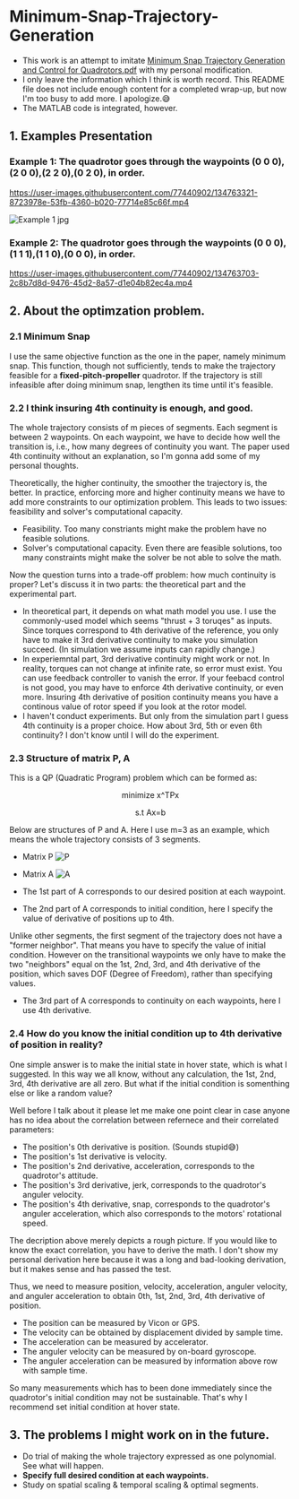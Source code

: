 # Minimum-Snap-Trajectory-Generation
* This work is an attempt to imitate [Minimum Snap Trajectory Generation and Control for Quadrotors.pdf](https://github.com/JiashengAtGitHub/Minimum-Snap-Trajectory-Generation/files/7230819/2011.-.cited.1050.-.Minimum.snap.trajectorygeneration.and.control.for.quadrotors.pdf) with my personal modification. 
* I only leave the information which I think is worth record. This README file does not include enough content for a completed wrap-up, but now I'm too busy to add more. I  apologize.:sweat_smile:
* The MATLAB code is integrated, however.

## 1. Examples Presentation
### Example 1: The quadrotor goes through the waypoints (0 0 0),(2 0 0),(2 2 0),(0 2 0), in order.
https://user-images.githubusercontent.com/77440902/134763321-8723978e-53fb-4360-b020-77714e85c66f.mp4

![Example 1 jpg](https://user-images.githubusercontent.com/77440902/134763342-5abc6835-1633-4ff3-a85d-bf342e442d09.jpg)
### Example 2: The quadrotor goes through the waypoints (0 0 0),(1 1 1),(1 1 0),(0 0 0), in order.
https://user-images.githubusercontent.com/77440902/134763703-2c8b7d8d-9476-45d2-8a57-d1e04b82ec4a.mp4

## 2. About the optimzation problem.
### 2.1 Minimum Snap
I use the same objective function as the one in the paper, namely minimum snap. This function, though not sufficiently, tends to make the trajectory feasible for a **fixed-pitch-propeller** quadrotor. If the trajectory is still infeasible after doing minimum snap, lengthen its time until it's feasible.
### 2.2 I think insuring 4th continuity is enough, and good.
The whole trajectory consists of m pieces of segments. Each segment is between 2 waypoints. On each waypoint, we have to decide how well the transition is, i.e., how many degrees of continuity you want. The paper used 4th continuity without an explanation, so I'm gonna add some of my personal thoughts.

Theoretically, the higher continuity, the smoother the trajectory is, the better. In practice, enforcing more and higher continuity means we have to add more constraints to our optimization problem. This leads to two issues: feasibility and solver's computational capacity.
* Feasibility. Too many constriants might make the problem have no feasible solutions.
* Solver's computational capacity. Even there are feasible solutions, too many constraints might make the solver be not able to solve the math. 

Now the question turns into a trade-off problem: how much continuity is proper? Let's discuss it in two parts: the theoretical part and the experimental part.
* In theoretical part, it depends on what math model you use. I use the commonly-used model which seems "thrust + 3 toruqes" as inputs. Since torques correspond to 4th derivative of the reference, you only have to make it 3rd derivative continuity to make you simulation succeed. (In simulation we assume inputs can rapidly change.)
* In experiemntal part, 3rd derivative continuity might work or not. In reality, torques can not change at infinite rate, so error must exist. You can use feedback controller to vanish the error. If your feebacd control is not good, you may have to enforce 4th derivative continuity, or even more. Insuring 4th derivative of position continuity means you have a continous value of rotor speed if you look at the rotor model.
* I haven't conduct experiments. But only from the simulation part I guess 4th continuity is a proper choice. How about 3rd, 5th or even 6th continuity? I don't know until I will do the experiment.
  
### 2.3 Structure of matrix P, A 
This is a QP (Quadratic Program) problem which can be formed as:
<p align="center"> minimize  x^TPx </p> 
<p align="center">  s.t  Ax=b  </p> 
Below are structures of P and A. Here I use m=3 as an example, which means the whole trajectory consists of 3 segments.

* Matrix P
![P](https://user-images.githubusercontent.com/77440902/134834859-c033ec08-572d-4196-8524-f5aa26df608e.jpg)

* Matrix A
![A](https://user-images.githubusercontent.com/77440902/134834877-31e0a134-4edb-4533-b43c-045fb128f078.jpg)
* The 1st part of A corresponds to our desired position at each waypoint.
* The 2nd part of A corresponds to initial condition, here I specify the value of derivative of positions up to 4th.

Unlike other segments, the first segment of the trajectory does not have a "former neighbor". That means you have to specify the value of initial condition. However on the transitional waypoints we only have to make the two "neighbors" equal on the 1st, 2nd, 3rd, and 4th derivative of the position, which saves DOF (Degree of Freedom), rather than specifying values.
* The 3rd part of A corresponds to continuity on each waypoints, here I use 4th derivative.


### 2.4 How do you know the initial condition up to 4th derivative of position in reality? 
One simple answer is to make the initial state in hover state, which is what I suggested. In this way we all know, without any calculation, the 1st, 2nd, 3rd, 4th derivative are all zero. But what if the initial condition is somenthing else or like a random value?

Well before I talk about it please let me make one point clear in case anyone has no idea about the correlation between refernece and their correlated parameters:
* The position's 0th derivative is position. (Sounds stupid:sweat_smile:)
* The position's 1st derivative is velocity.
* The position's 2nd derivative, acceleration, corresponds to the quadrotor's attitude. 
* The position's 3rd derivative, jerk, corresponds to the quadrotor's anguler velocity.
* The position's 4th derivative, snap, corresponds to the quadrotor's anguler acceleration, which also corresponds to the motors' rotational speed.

The decription above merely depicts a rough picture. If you would like to know the exact correlation, you have to derive the math. I don't show my personal derivation here because it was a long and bad-looking derivation, but it makes sense and has passed the test.

Thus, we need to measure position, velocity, acceleration, anguler velocity, and anguler acceleration to obtain 0th, 1st, 2nd, 3rd, 4th derivative of position.
* The position can be measured by Vicon or GPS.
* The velocity can be obtained by displacement divided by sample time.
* The acceleration can be measured by accelerator.
* The anguler velocity can be measured by on-board gyroscope.
* The anguler acceleration can be measured by information above row with sample time. 

So many measurements which has to been done immediately since the quadrotor's initial condition may not be sustainable. That's why I recommend set initial condition at hover state.


## 3. The problems I might work on in the future.
* Do trial of making the whole trajectory expressed as one polynomial. See what will happen.
* **Specify full desired condition at each waypoints.**
* Study on spatial scaling & temporal scaling & optimal segments.

